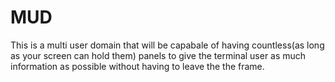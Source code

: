 # MUD

This is a multi user domain that will be capabale of having countless(as long as your screen can hold them)
panels to give the terminal user as much information as possible without having to leave the the frame.

